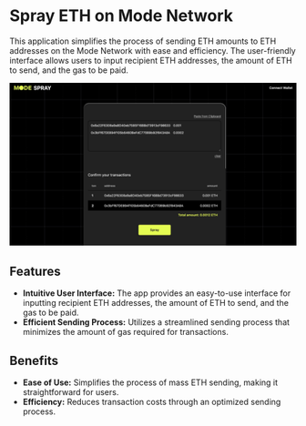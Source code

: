# Spray ETH on Mode Network

This application simplifies the process of sending ETH amounts to ETH addresses on the Mode Network with ease and efficiency. The user-friendly interface allows users to input recipient ETH addresses, the amount of ETH to send, and the gas to be paid.

<img src="./spray.jpg" alt="spray app image" >

## Features

- **Intuitive User Interface:** The app provides an easy-to-use interface for inputting recipient ETH addresses, the amount of ETH to send, and the gas to be paid.
- **Efficient Sending Process:** Utilizes a streamlined sending process that minimizes the amount of gas required for transactions.

## Benefits

- **Ease of Use:** Simplifies the process of mass ETH sending, making it straightforward for users.
- **Efficiency:** Reduces transaction costs through an optimized sending process.
